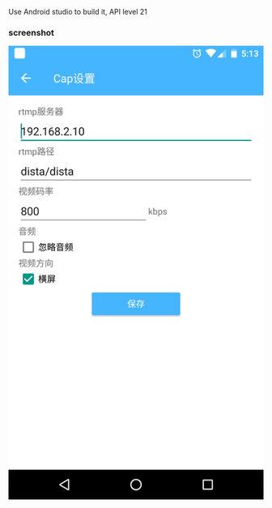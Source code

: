 Use Android studio to build it,
API level 21

### screenshot
![screenshot](https://github.com/dista/Cap/blob/master/Screenshot_20170327-171349.png)
